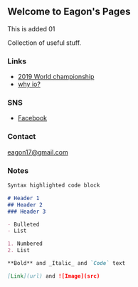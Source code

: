 ## Welcome to Eagon's Pages

This is added 01

Collection of useful stuff.

### Links

- [2019 World championship](https://search.naver.com/search.naver?where=nexearch&query=2019+%EB%A1%A4%EB%93%9C%EC%BB%B5+%EC%9D%BC%EC%A0%95&ie=utf8&sm=tab_she&qdt=0)
- [why io?](https://www.finextra.com/blogposting/15244/why-io-is-the-cool-new-domain)

### SNS
- [Facebook](https://www.facebook.com/eagon17)

### Contact

eagon17@gmail.com

### Notes

```markdown
Syntax highlighted code block

# Header 1
## Header 2
### Header 3

- Bulleted
- List

1. Numbered
2. List

**Bold** and _Italic_ and `Code` text

[Link](url) and ![Image](src)
```
